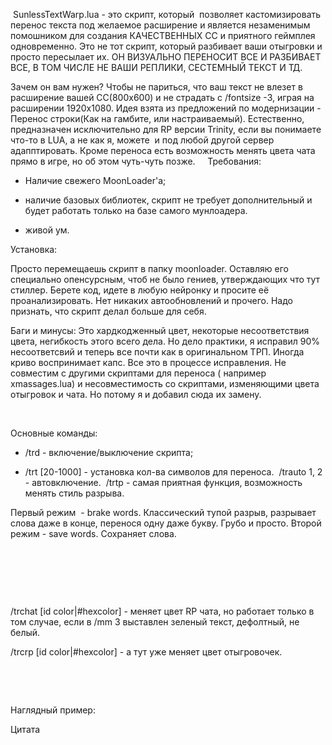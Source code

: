 ​
SunlessTextWarp.lua - это скрипт, который  позволяет кастомизировать перенос текста под желаемое расширение и является незаменимым помошником для создания КАЧЕСТВЕННЫХ СС и приятного геймплея одновременно. Это не тот скрипт, который разбивает ваши отыгровки и просто пересылает их. ОН ВИЗУАЛЬНО ПЕРЕНОСИТ ВСЕ И РАЗБИВАЕТ ВСЕ, В ТОМ ЧИСЛЕ НЕ ВАШИ РЕПЛИКИ, СЕСТЕМНЫЙ ТЕКСТ И ТД.

Зачем он вам нужен? Чтобы не париться, что ваш текст не влезет в расширение вашей СС(800x600) и не страдать с /fontsize -3, играя на расширении 1920x1080. Идея взята из предложений по модернизации -  Перенос строки(Как на гамбите, или настраиваемый). Естественно, предназначен исключительно для RP версии Trinity, если вы понимаете что-то в LUA, а не как я, можете  и под любой другой сервер адапптировать. Кроме переноса есть возможность менять цвета чата прямо в игре, но об этом чуть-чуть позже.  
 
Требования: 
- Наличие свежего MoonLoader'a;

- наличие базовых библиотек, скрипт не требует дополнительный и будет работать только на базе самого мунлоадера. 

- живой ум. 


Установка:

Просто перемещаешь скрипт в папку moonloader. Оставляю его специально опенсурсным, чтоб не было гениев, утверждающих что тут стиллер. Берете код, идете в любую нейронку и просите её проанализировать. Нет никаких автообновлений и прочего. Надо признать, что скрипт делал больше для себя. 


Баги и минусы:
Это хардкодженный цвет, некоторые несоответствия цвета, негибкость этого всего дела. Но дело практики, я исправил 90% несоответсвий и теперь все почти как в оригинальном ТРП. Иногда криво воспринимает капс. Все это в процессе исправления. Не совместим с другими скриптами для переноса ( например xmassages.lua) и несовместимость со скриптами, изменяющими цвета отыгровок и чата. Но потому я и добавил сюда их замену. 

 

Основные команды:
- /trd - включение/выключение скрипта;

- /trt [20-1000] - установка кол-ва символов для переноса. 
/trauto 1, 2 - автовключение. 
/trtp - самая приятная функция, возможность менять стиль разрыва.

Первый режим  - brake words. Классический тупой разрыв, разрывает слова даже в конце, перенося одну даже букву. Грубо и просто.
Второй режим - save words. Сохраняет слова.

 

 

 

/trchat [id color|#hexcolor] - меняет цвет RP чата, но работает только в том случае, если в /mm 3 выставлен зеленый текст, дефолтный, не белый. 

/trcrp [id color|#hexcolor] - а тут уже меняет цвет отыгровочек. 

 





 

Наглядный пример: 

Цитата






​
